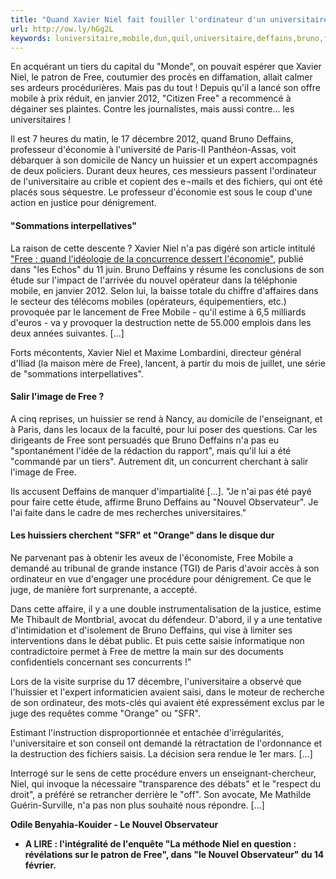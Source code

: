 ```yaml
---
title: "Quand Xavier Niel fait fouiller l'ordinateur d'un universitaire"
url: http://ow.ly/hGg2L
keywords: luniversitaire,mobile,dun,quil,universitaire,deffains,bruno,free,niel,nouvel,étude,lordinateur,xavier,fouiller
---
```

En acquérant un tiers du capital du \"Monde\", on pouvait espérer que Xavier Niel, le patron de Free, coutumier des procès en diffamation, allait calmer ses ardeurs procédurières. Mais pas du tout ! Depuis qu\'il a lancé son offre mobile à prix réduit, en janvier 2012, \"Citizen Free\" a recommencé à dégainer ses plaintes. Contre les journalistes, mais aussi contre\... les universitaires !

Il est 7 heures du matin, le 17 décembre 2012, quand Bruno Deffains, professeur d\'économie à l\'université de Paris-II Panthéon-Assas, voit débarquer à son domicile de Nancy un huissier et un expert accompagnés de deux policiers. Durant deux heures, ces messieurs passent l\'ordinateur de l\'universitaire au crible et copient des e¬mails et des fichiers, qui ont été placés sous séquestre. Le professeur d\'économie est sous le coup d\'une action en justice pour dénigrement.

#### \"Sommations interpellatives\"

La raison de cette descente ? Xavier Niel n\'a pas digéré son article intitulé [\"Free : quand l\'idéologie de la concurrence dessert l\'économie\"](http://lecercle.lesechos.fr/entreprises-marches/high-tech-medias/autres/221147781/free-quand-lideologie-concurrence-dessert-leco), publié dans \"les Echos\" du 11 juin. Bruno Deffains y résume les conclusions de son étude sur l\'impact de l\'arrivée du nouvel opérateur dans la téléphonie mobile, en janvier 2012. Selon lui, la baisse totale du chiffre d\'affaires dans le secteur des télécoms mobiles (opérateurs, équipementiers, etc.) provoquée par le lancement de Free Mobile - qu\'il estime à 6,5 milliards d\'euros - va y provoquer la destruction nette de 55.000 emplois dans les deux années suivantes. \[...\]

Forts mécontents, Xavier Niel et Maxime Lombardini, directeur général d\'Iliad (la maison mère de Free), lancent, à partir du mois de juillet, une série de \"sommations interpellatives\".

#### Salir l\'image de Free ?

A cinq reprises, un huissier se rend à Nancy, au domicile de l\'enseignant, et à Paris, dans les locaux de la faculté, pour lui poser des questions. Car les dirigeants de Free sont persuadés que Bruno Deffains n\'a pas eu \"spontanément l\'idée de la rédaction du rapport\", mais qu\'il lui a été \"commandé par un tiers\". Autrement dit, un concurrent cherchant à salir l\'image de Free.

Ils accusent Deffains de manquer d\'impartialité \[...\]. \"Je n\'ai pas été payé pour faire cette étude, affirme Bruno Deffains au \"Nouvel Observateur\". Je l\'ai faite dans le cadre de mes recherches universitaires.\"

#### Les huissiers cherchent \"SFR\" et \"Orange\" dans le disque dur

Ne parvenant pas à obtenir les aveux de l\'économiste, Free Mobile a demandé au tribunal de grande instance (TGI) de Paris d\'avoir accès à son ordinateur en vue d\'engager une procédure pour dénigrement. Ce que le juge, de manière fort surprenante, a accepté.

Dans cette affaire, il y a une double instrumentalisation de la justice, estime Me Thibault de Montbrial, avocat du défendeur. D\'abord, il y a une tentative d\'intimidation et d\'isolement de Bruno Deffains, qui vise à limiter ses interventions dans le débat public. Et puis cette saisie informatique non contradictoire permet à Free de mettre la main sur des documents confidentiels concernant ses concurrents !\"

Lors de la visite surprise du 17 décembre, l\'universitaire a observé que l\'huissier et l\'expert informaticien avaient saisi, dans le moteur de recherche de son ordinateur, des mots-clés qui avaient été expressément exclus par le juge des requêtes comme \"Orange\" ou \"SFR\".

Estimant l\'instruction disproportionnée et entachée d\'irrégularités, l\'universitaire et son conseil ont demandé la rétractation de l\'ordonnance et la destruction des fichiers saisis. La décision sera rendue le 1er mars. \[...\]

Interrogé sur le sens de cette procédure envers un enseignant-chercheur, Niel, qui invoque la nécessaire \"transparence des débats\" et le \"respect du droit\", a préféré se retrancher derrière le \"off\". Son avocate, Me Mathilde Guérin-Surville, n\'a pas non plus souhaité nous répondre. \[\...\]

**Odile Benyahia-Kouider - Le Nouvel Observateur**

-   **A LIRE : l\'intégralité de l\'enquête \"La méthode Niel en question : révélations sur le patron de Free\", dans \"le Nouvel Observateur\" du 14 février.**
